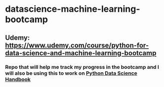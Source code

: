 # datascience-machine-learning-bootcamp
## Udemy: https://www.udemy.com/course/python-for-data-science-and-machine-learning-bootcamp 

### Repo that will help me track my progress in the bootcamp and I will also be using this to work on [Python Data Science Handbook](https://jakevdp.github.io/PythonDataScienceHandbook/index.html)
